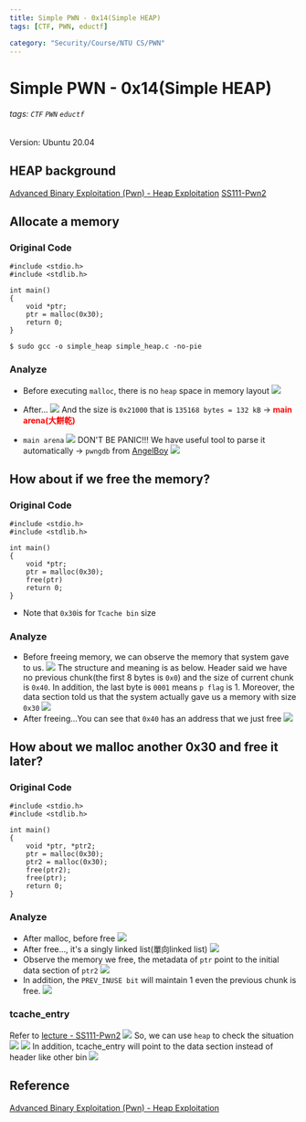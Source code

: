```yaml
---
title: Simple PWN - 0x14(Simple HEAP)
tags: [CTF, PWN, eductf]

category: "Security/Course/NTU CS/PWN"
---
```


# Simple PWN - 0x14(Simple HEAP)
###### tags: `CTF` `PWN` `eductf`

Version: Ubuntu 20.04

## HEAP background
[Advanced Binary Exploitation (Pwn) - Heap Exploitation](https://youtu.be/rMqvL9j0QaM)
[SS111-Pwn2](https://youtu.be/Xppj8lA04qQ)

## Allocate a memory

### Original Code
```cpp!=
#include <stdio.h>
#include <stdlib.h>

int main()
{
    void *ptr;
    ptr = malloc(0x30);
    return 0;
}
```
```bash!
$ sudo gcc -o simple_heap simple_heap.c -no-pie
```

### Analyze
* Before executing `malloc`, there is no `heap` space in memory layout
![](https://imgur.com/h9ibSyk.png)
* After...
![](https://imgur.com/mbE6KtK.png)
And the size is `0x21000` that is `135168 bytes = 132 kB` → <font color="FF0000">**main arena(大餅乾)**</font>

* `main arena`
![](https://imgur.com/ApxbFeY.png)
DON'T BE PANIC!!! We have useful tool to parse it automatically → `pwngdb` from [AngelBoy](https://github.com/scwuaptx/Pwngdb)
![](https://imgur.com/792Dyg0.png)


## How about if we free the memory?

### Original Code
```cpp!=
#include <stdio.h>
#include <stdlib.h>

int main()
{
    void *ptr;
    ptr = malloc(0x30);
    free(ptr)
    return 0;
}
```
* Note that `0x30`is for `Tcache bin` size

### Analyze
* Before freeing memory, we can observe the memory that system gave to us.
![](https://imgur.com/8Mt5ZpW.png)
The structure and meaning is as below. Header said we have no previous chunk(the first 8 bytes is `0x0`) and the size of current chunk is `0x40`. In addition, the last byte is `0001` means `p flag` is 1.
Moreover, the data section told us that the system actually gave us a memory with size `0x30`
![](https://imgur.com/gITdipF.png)
* After freeing...You can see that `0x40` has an address that we just free
![](https://imgur.com/ZuA3bIX.png)

## How about we malloc another 0x30 and free it later?

### Original Code
```cpp!
#include <stdio.h>
#include <stdlib.h>

int main()
{
    void *ptr, *ptr2;
    ptr = malloc(0x30);
    ptr2 = malloc(0x30);
    free(ptr2);
    free(ptr);
    return 0;
}
```

### Analyze
* After malloc, before free
![](https://imgur.com/hRyBYRW.png)
* After free..., it's a singly linked list(單向linked list)
![](https://imgur.com/Rd16xup.png)
* Observe the memory we free, the metadata of `ptr` point to the initial data section of `ptr2`
![](https://imgur.com/vwvh6Jc.png)
* In addition, the `PREV_INUSE bit` will maintain 1 even the previous chunk is free.
![](https://imgur.com/3mwYsaY.png)

### tcache_entry
Refer to [lecture - SS111-Pwn2](https://youtu.be/Xppj8lA04qQ?t=2653)
![](https://imgur.com/hiJyQnO.png)
So, we can use `heap` to check the situation
![](https://imgur.com/oazxtmX.png)
![](https://imgur.com/wbvn1Wn.png)
In addition, tcache_entry will point to the data section instead of header like other bin
![](https://imgur.com/JdgAuvp.png)


## Reference
[Advanced Binary Exploitation (Pwn) - Heap Exploitation](https://youtu.be/rMqvL9j0QaM)
